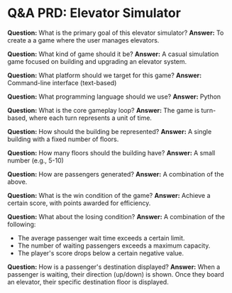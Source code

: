 # Q&A PRD: Elevator Simulator

**Question:** What is the primary goal of this elevator simulator?
**Answer:** To create a a game where the user manages elevators.

**Question:** What kind of game should it be?
**Answer:** A casual simulation game focused on building and upgrading an elevator system.

**Question:** What platform should we target for this game?
**Answer:** Command-line interface (text-based)

**Question:** What programming language should we use?
**Answer:** Python

**Question:** What is the core gameplay loop?
**Answer:** The game is turn-based, where each turn represents a unit of time.

**Question:** How should the building be represented?
**Answer:** A single building with a fixed number of floors.

**Question:** How many floors should the building have?
**Answer:** A small number (e.g., 5-10)

**Question:** How are passengers generated?
**Answer:** A combination of the above.

**Question:** What is the win condition of the game?
**Answer:** Achieve a certain score, with points awarded for efficiency.

**Question:** What about the losing condition?
**Answer:** A combination of the following:
- The average passenger wait time exceeds a certain limit.
- The number of waiting passengers exceeds a maximum capacity.
- The player's score drops below a certain negative value.

**Question:** How is a passenger's destination displayed?
**Answer:** When a passenger is waiting, their direction (up/down) is shown. Once they board an elevator, their specific destination floor is displayed.



